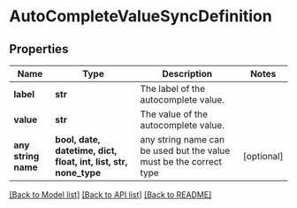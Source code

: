 # AutoCompleteValueSyncDefinition


## Properties
Name | Type | Description | Notes
------------ | ------------- | ------------- | -------------
**label** | **str** | The label of the autocomplete value. | 
**value** | **str** | The value of the autocomplete value. | 
**any string name** | **bool, date, datetime, dict, float, int, list, str, none_type** | any string name can be used but the value must be the correct type | [optional]

[[Back to Model list]](../README.md#documentation-for-models) [[Back to API list]](../README.md#documentation-for-api-endpoints) [[Back to README]](../README.md)


